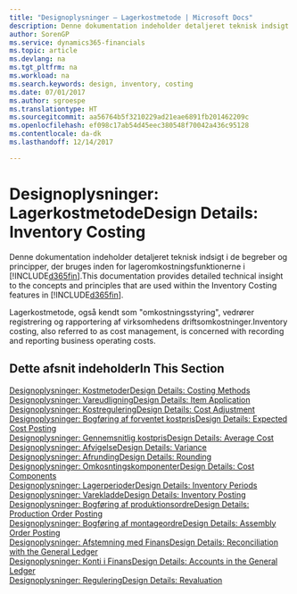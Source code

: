 ```yaml
---
title: "Designoplysninger – Lagerkostmetode | Microsoft Docs"
description: Denne dokumentation indeholder detaljeret teknisk indsigt i de begreber og principper, der bruges inden for lageromkostningsfunktionerne i Dynamics 365.
author: SorenGP
ms.service: dynamics365-financials
ms.topic: article
ms.devlang: na
ms.tgt_pltfrm: na
ms.workload: na
ms.search.keywords: design, inventory, costing
ms.date: 07/01/2017
ms.author: sgroespe
ms.translationtype: HT
ms.sourcegitcommit: aa56764b5f3210229ad21eae6891fb201462209c
ms.openlocfilehash: ef098c17ab54d45eec380548f70042a436c95128
ms.contentlocale: da-dk
ms.lasthandoff: 12/14/2017

---
```

# <a name="design-details-inventory-costing"></a><span data-ttu-id="d49db-103">Designoplysninger: Lagerkostmetode</span><span class="sxs-lookup"><span data-stu-id="d49db-103">Design Details: Inventory Costing</span></span>
<span data-ttu-id="d49db-104">Denne dokumentation indeholder detaljeret teknisk indsigt i de begreber og principper, der bruges inden for lageromkostningsfunktionerne i [!INCLUDE[d365fin](includes/d365fin_md.md)].</span><span class="sxs-lookup"><span data-stu-id="d49db-104">This documentation provides detailed technical insight to the concepts and principles that are used within the Inventory Costing features in [!INCLUDE[d365fin](includes/d365fin_md.md)].</span></span>  

<span data-ttu-id="d49db-105">Lagerkostmetode, også kendt som "omkostningsstyring", vedrører registrering og rapportering af virksomhedens driftsomkostninger.</span><span class="sxs-lookup"><span data-stu-id="d49db-105">Inventory costing, also referred to as cost management, is concerned with recording and reporting business operating costs.</span></span>  

## <a name="in-this-section"></a><span data-ttu-id="d49db-106">Dette afsnit indeholder</span><span class="sxs-lookup"><span data-stu-id="d49db-106">In This Section</span></span>  
[<span data-ttu-id="d49db-107">Designoplysninger: Kostmetoder</span><span class="sxs-lookup"><span data-stu-id="d49db-107">Design Details: Costing Methods</span></span>](design-details-costing-methods.md)  
[<span data-ttu-id="d49db-108">Designoplysninger: Vareudligning</span><span class="sxs-lookup"><span data-stu-id="d49db-108">Design Details: Item Application</span></span>](design-details-item-application.md)  
[<span data-ttu-id="d49db-109">Designoplysninger: Kostregulering</span><span class="sxs-lookup"><span data-stu-id="d49db-109">Design Details: Cost Adjustment</span></span>](design-details-cost-adjustment.md)  
[<span data-ttu-id="d49db-110">Designoplysninger: Bogføring af forventet kostpris</span><span class="sxs-lookup"><span data-stu-id="d49db-110">Design Details: Expected Cost Posting</span></span>](design-details-expected-cost-posting.md)  
[<span data-ttu-id="d49db-111">Designoplysninger: Gennemsnitlig kostpris</span><span class="sxs-lookup"><span data-stu-id="d49db-111">Design Details: Average Cost</span></span>](design-details-average-cost.md)  
[<span data-ttu-id="d49db-112">Designoplysninger: Afvigelse</span><span class="sxs-lookup"><span data-stu-id="d49db-112">Design Details: Variance</span></span>](design-details-variance.md)  
[<span data-ttu-id="d49db-113">Designoplysninger: Afrunding</span><span class="sxs-lookup"><span data-stu-id="d49db-113">Design Details: Rounding</span></span>](design-details-rounding.md)  
[<span data-ttu-id="d49db-114">Designoplysninger: Omkosntingskomponenter</span><span class="sxs-lookup"><span data-stu-id="d49db-114">Design Details: Cost Components</span></span>](design-details-cost-components.md)  
[<span data-ttu-id="d49db-115">Designoplysninger: Lagerperioder</span><span class="sxs-lookup"><span data-stu-id="d49db-115">Design Details: Inventory Periods</span></span>](design-details-inventory-periods.md)  
[<span data-ttu-id="d49db-116">Designoplysninger: Varekladde</span><span class="sxs-lookup"><span data-stu-id="d49db-116">Design Details: Inventory Posting</span></span>](design-details-inventory-posting.md)  
[<span data-ttu-id="d49db-117">Designoplysninger: Bogføring af produktionsordre</span><span class="sxs-lookup"><span data-stu-id="d49db-117">Design Details: Production Order Posting</span></span>](design-details-production-order-posting.md)  
[<span data-ttu-id="d49db-118">Designoplysninger: Bogføring af montageordre</span><span class="sxs-lookup"><span data-stu-id="d49db-118">Design Details: Assembly Order Posting</span></span>](design-details-assembly-order-posting.md)  
[<span data-ttu-id="d49db-119">Designoplysninger: Afstemning med Finans</span><span class="sxs-lookup"><span data-stu-id="d49db-119">Design Details: Reconciliation with the General Ledger</span></span>](design-details-reconciliation-with-the-general-ledger.md)  
[<span data-ttu-id="d49db-120">Designoplysninger: Konti i Finans</span><span class="sxs-lookup"><span data-stu-id="d49db-120">Design Details: Accounts in the General Ledger</span></span>](design-details-accounts-in-the-general-ledger.md)  
[<span data-ttu-id="d49db-121">Designoplysninger: Regulering</span><span class="sxs-lookup"><span data-stu-id="d49db-121">Design Details: Revaluation</span></span>](design-details-revaluation.md)

